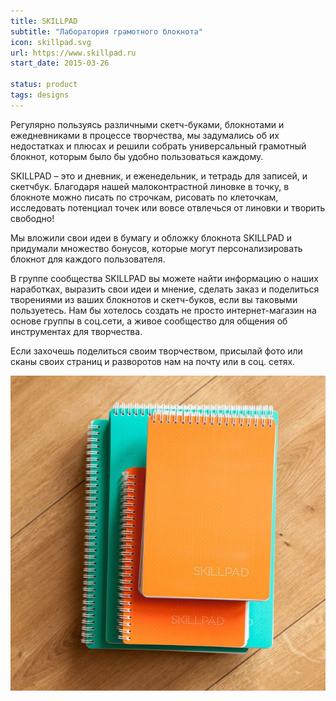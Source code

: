 ```yaml
---
title: SKILLPAD
subtitle: "Лаборатория грамотного блокнота"
icon: skillpad.svg
url: https://www.skillpad.ru
start_date: 2015-03-26

status: product
tags: designs
---
```


Регулярно пользуясь различными скетч-буками, блокнотами и ежедневниками в процессе творчества, мы задумались об их недостатках и плюсах и решили собрать универсальный грамотный блокнот, которым было бы удобно пользоваться каждому.

SKILLPAD – это и дневник, и еженедельник, и тетрадь для записей, и скетчбук. Благодаря нашей малоконтрастной линовке в точку, в блокноте можно писать по строчкам, рисовать по клеточкам, исследовать потенциал точек или вовсе отвлечься от линовки и творить свободно!

Мы вложили свои идеи в бумагу и обложку блокнота SKILLPAD и придумали множество бонусов, которые могут персонализировать блокнот для каждого пользователя.

В группе сообщества SKILLPAD вы можете найти информацию о наших наработках, выразить свои идеи и мнение, сделать заказ и поделиться творениями из ваших блокнотов и скетч-буков, если вы таковыми пользуетесь. Нам бы хотелось создать не просто интернет-магазин на основе группы в соц.сети, а живое сообщество для общения об инструментах для творчества.

Если захочешь поделиться своим творчеством, присылай фото или сканы своих страниц и разворотов нам на почту или в соц. сетях.

![](./stack.jpg)
